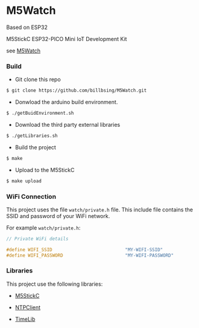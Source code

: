 # M5Watch

Based on ESP32

M5StickC ESP32-PICO Mini IoT Development Kit

see [M5Watch](https://m5stack.com/collections/m5-core/products/stick-c?variant=17203451265114)

### Build

+   Git clone this repo
```bash
$ git clone https://github.com/billbsing/M5Watch.git
```
+   Donwload the arduino build environment.
```bash
$ ./getBuidEnvironment.sh
```
+   Download the third party external libraries
```bash
$ ./getLibraries.sh
```
+   Build the project
```bash
$ make
```
+   Upload to the M5StickC
```bash
$ make upload
```

### WiFi Connection

This project uses the file `watch/private.h` file. This include file
contains the SSID and password of your WiFi network.

For example `watch/private.h`:

```c
// Private WiFi details

#define WIFI_SSID                           "MY-WIFI-SSID"
#define WIFI_PASSWORD                       "MY-WIFI-PASSWORD"

```
### Libraries

This project use the following libraries:

+   [M5StickC](https://github.com/m5stack/M5StickC.git)

+   [NTPClient](https://github.com/arduino-libraries/NTPClient.git)

+   [TimeLib](https://github.com/PaulStoffregen/Time.git)
